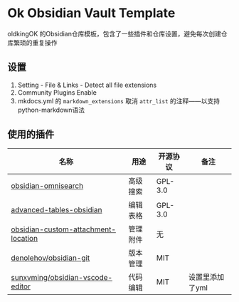 # Ok Obsidian Vault Template

oldkingOK 的Obsidian仓库模板，包含了一些插件和仓库设置，避免每次创建仓库繁琐的重复操作

## 设置

1. Setting - File & Links - Detect all file extensions
2. Community Plugins Enable
3. mkdocs.yml 的 `markdown_extensions` 取消 `attr_list` 的注释——以支持python-markdown语法

## 使用的插件

| 名称                                                                                                        | 用途   | 开源协议    | 备注        |
| --------------------------------------------------------------------------------------------------------- | ---- | ------- | --------- |
| [obsidian-omnisearch](https://github.com/scambier/obsidian-omnisearch)                                    | 高级搜索 | GPL-3.0 |           |
| [advanced-tables-obsidian](https://github.com/tgrosinger/advanced-tables-obsidian)                        | 编辑表格 | GPL-3.0 |           |
| [obsidian-custom-attachment-location](https://github.com/RainCat1998/obsidian-custom-attachment-location) | 管理附件 | 无       |           |
| [denolehov/obsidian-git](https://github.com/denolehov/obsidian-git)                                       | 版本管理 | MIT     |           |
| [sunxvming/obsidian-vscode-editor](https://github.com/sunxvming/obsidian-vscode-editor)                   | 代码编辑 | MIT     | 设置里添加了yml |

